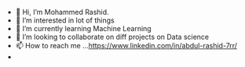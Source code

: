 - 👋 Hi, I’m Mohammed Rashid.
- 👀 I’m interested in lot of things
- 🌱 I’m currently learning Machine Learning
- 💞️ I’m looking to collaborate on diff projects on Data science
- 📫 How to reach me ...https://www.linkedin.com/in/abdul-rashid-7rr/
- 

<!---
abdul-rashid-7rr/abdul-rashid-7rr is a ✨ special ✨ repository because its `README.md` (this file) appears on your GitHub profile.
You can click the Preview link to take a look at your changes.
--->
